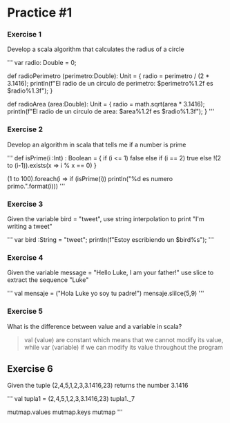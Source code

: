 # Practice #1

### Exercise 1

Develop a scala algorithm that calculates the radius of a circle

'''
var radio: Double = 0;

def radioPerimetro (perimetro:Double): Unit = {
    radio = perimetro / (2 * 3.1416);
    println(f"El radio de un circulo de perimetro: $perimetro%1.2f es $radio%1.3f");
}

def radioArea (area:Double): Unit = {
    radio = math.sqrt(area * 3.1416);
    println(f"El radio de un circulo de area: $area%1.2f es $radio%1.3f");
}
'''

### Exercise 2

Develop an algorithm in scala that tells me if a number is prime

'''
def isPrime(i :Int) : Boolean = {
     if (i <= 1)
       false
     else if (i == 2)
       true
     else
       !(2 to (i-1)).exists(x => i % x == 0)
   }

(1 to 100).foreach(i => if (isPrime(i)) println("%d es numero primo.".format(i)))
'''

### Exercise 3

Given the variable bird = "tweet", use string interpolation to print "I'm writing a tweet"

'''
var bird :String = "tweet";
println(f"Estoy escribiendo un $bird%s");
'''

### Exercise 4

Given the variable message = "Hello Luke, I am your father!" use slice to extract the sequence "Luke"

'''
val mensaje = ("Hola Luke yo soy tu padre!")
mensaje.slilce(5,9)
'''

### Exercise 5

What is the difference between value and a variable in scala?
> val (value) are constant which means that we cannot modify its value, while var (variable) if we can modify its value throughout the program

## Exercise 6

Given the tuple (2,4,5,1,2,3,3.1416,23) returns the number 3.1416

'''
val tupla1 = (2,4,5,1,2,3,3.1416,23)
tupla1._7

mutmap.values
mutmap.keys
mutmap 
'''